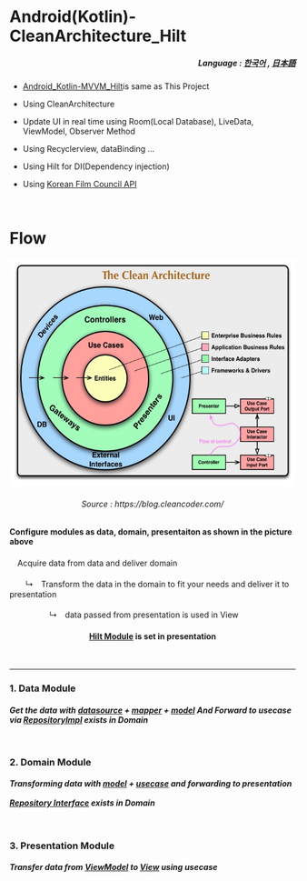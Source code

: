 # Android(Kotlin)-CleanArchitecture_Hilt 
  
<div align="right">
  <h5>
    Language : 
    <a href="README.md">한국어</a> 
      ,
    <a href="JP.md">日本語</a> 
  </h5>
</div>
 
 - <a href ="https://github.com/kimTH65/Android_Kotlin-MVVM_Hilt">Android_Kotlin-MVVM_Hilt</a>is same as This Project

 - Using CleanArchitecture<br>
 
 - Update UI in real time using Room(Local Database), LiveData, ViewModel, Observer Method<br>
 
 - Using Recyclerview, dataBinding ...<br>
 
 - Using Hilt for DI(Dependency injection)
 
 - Using <a href ="https://www.kobis.or.kr/kobisopenapi/homepg/main/main.do">Korean Film Council API</a>
<br>

 # Flow
<div align="center">
 <img height="400" src="https://github.com/kimTH65/cs/blob/main/img/CleanArchitecture.jpg">
 <h6>Source : https://blog.cleancoder.com/</h6>
</div>

<h4>
 Configure modules as data, domain, presentaiton as shown in the picture above<br>
 
</h4>

　Acquire data from data and deliver domain<br><br>
　　↳　Transform the data in the domain to fit your needs and deliver it to presentation<br><br>
　　　　　↳　data passed from presentation is used in View 
     
<div align="center">
 <h4>  
   <a href="presentation/src/main/java/com/example/memo/di">Hilt Module</a> is set in presentation
 </h4>
</div>

<br>
<hr>

<h3>1. Data Module</h3>

<div>
 <h5>
  Get the data with
  <a href="data/src/main/java/com/example/data/datasource">datasource</a> + 
  <a href="data/src/main/java/com/example/data/mapper">mapper</a> + 
  <a href="data/src/main/java/com/example/data/model">model</a>
  And Forward to usecase via 
  <a href="data/src/main/java/com/example/data/repository/RepositoryImpl.kt">RepositoryImpl</a>
  exists in Domain<br><br>
 </h5>
</div>

#

<h3>2. Domain Module</h3>

<div>
 <h5>
  Transforming data with 
  <a href="domain/src/main/java/com/example/domain/model">model</a> + 
  <a href="domain/src/main/java/com/example/domain/usecase">usecase</a> 
  and forwarding to presentation<br><br>
  <a href="domain/src/main/java/com/example/domain/repository/Repository.kt">Repository Interface</a>
  exists in Domain<br><br>
 </h5>
</div>


#

<h3>3. Presentation Module</h3>

<div>
 <h5>
  Transfer data from <a href="presentation/src/main/java/com/example/memo/viewmodel/MainViewModel.kt">ViewModel</a>
  to <a href="presentation/src/main/java/com/example/memo/ui">View</a> using usecase
  
  
  
 </h5>
</div>

